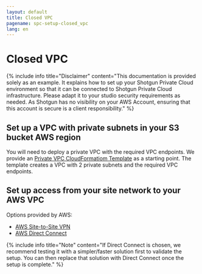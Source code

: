 ```yaml
---
layout: default
title: Closed VPC
pagename: spc-setup-closed_vpc
lang: en
---
```


# Closed VPC

{% include info title="Disclaimer" content="This documentation is provided solely as an example. It explains how to set up your Shotgun Private Cloud environment so that it can be connected to Shotgun Private Cloud infrastructure. Please adapt it to your studio security requirements as needed. As Shotgun has no visibility on your AWS Account, ensuring that this account is secure is a client responsibility." %}


## Set up a VPC with private subnets in your S3 bucket AWS region

You will need to deploy a private VPC with the required VPC endpoints. We provide an [Private VPC CloudFormatiom Template](https://sg-shotgunsoftware.s3-us-west-2.amazonaws.com/tier1/cloudformation_templates/sg-private-vpc.yml) as a starting point. The template creates a VPC with 2 private subnets and the required VPC endpoints.

## Set up access from your site network to your AWS VPC

Options provided by AWS:
* [AWS Site-to-Site VPN](https://docs.aws.amazon.com/vpn/latest/s2svpn/VPC_VPN.html)
* [AWS Direct Connect](https://aws.amazon.com/directconnect/)

{% include info title="Note" content="If Direct Connect is chosen, we recommend testing it with a simpler/faster solution first to validate the setup. You can then replace that solution with Direct Connect once the setup is complete." %}
